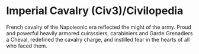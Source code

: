 # Imperial Cavalry (Civ3)/Civilopedia

French cavalry of the Napoleonic era reflected the might of the army. Proud
and powerful heavily armored cuirassiers, carabiniers and Garde Grenadiers a
Cheval, redefined the cavalry charge, and instilled fear in the hearts of
all who faced them.